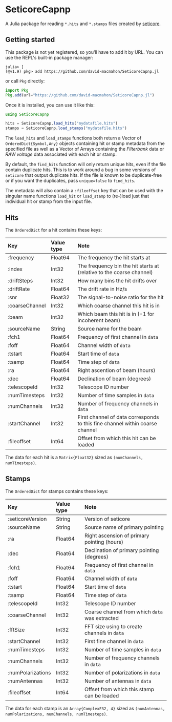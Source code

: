 # SeticoreCapnp

A Julia package for reading `*.hits` and `*.stamps` files created by
[seticore](https://github.com/lacker/seticore.git).

## Getting started

This package is not yet registered, so you'll have to add it by URL.  You can
use the REPL's built-in package manager:

```
julia> ]
(@v1.9) pkg> add https://github.com/david-macmahon/SeticoreCapnp.jl
```

or call `Pkg` directly:

```julia
import Pkg
Pkg.add(url="https://github.com/david-macmahon/SeticoreCapnp.jl")
```

Once it is installed, you can use it like this:

```julia
using SeticoreCapnp

hits = SeticoreCapnp.load_hits("mydatafile.hits")
stamps = SeticoreCapnp.load_stamps("mydatafile.hits")
```

The `load_hits` and `load_stamps` functions both return a Vector of
`OrderedDict{Symbol,Any}` objects containing hit or stamp metadata from the
specified file as well as a Vector of Arrays containing the *Filterbank* data or
*RAW voltage* data associated with each hit or stamp.

By default, the `find_hits` function will only return unique hits, even if the
file contain duplicate hits.  This is to work around a bug in some versions of
`seticore` that output duplicate hits.  If the file is known to be
duplicate-free or if you want the duplicates, pass `unique=false` to
`find_hits`.

The metadata will also contain a `:fileoffset` key that can be used with the
singular name functions `load_hit` or `load_stamp` to (re-)load just that
individual hit or stamp from the input file.

## Hits

The `OrderedDict` for a hit contains these keys:

| Key            |  Value type     | Note                                                                         |
|:---------------|:----------------|:-----------------------------------------------------------------------------|
| :frequency     | Float64         | The frequency the hit starts at                                              |
| :index         | Int32           | The frequency bin the hit starts at (relative to the coarse channel)         |
| :driftSteps    | Int32           | How many bins the hit drifts over                                            |
| :driftRate     | Float64         | The drift rate in Hz/s                                                       |
| :snr           | Float32         | The signal-to-noise ratio for the hit                                        |
| :coarseChannel | Int32           | Which coarse channel this hit is in                                          |
| :beam          | Int32           | Which beam this hit is in (-1 for incoherent beam)                           |
| :sourceName    | String          | Source name for the beam                                                     |
| :fch1          | Float64         | Frequency of first channel in `data`                                         |
| :foff          | Float64         | Channel width of `data`                                                      |
| :tstart        | Float64         | Start time of `data`                                                         |
| :tsamp         | Float64         | Time step of `data`                                                          |
| :ra            | Float64         | Right ascention of beam (hours)                                              |
| :dec           | Float64         | Declination of beam (degrees)                                                |
| :telescopeId   | Int32           | Telescope ID number                                                          |
| :numTimesteps  | Int32           | Number of time samples in `data`                                             |
| :numChannels   | Int32           | Number of frequency channels in `data`                                       |
| :startChannel  | Int32           | First channel of data corresponds to this fine channel within coarse channel |
| :fileoffset    | Int64           | Offset from which this hit can be loaded                                     |

The data for each hit is a `Matrix{Float32}` sized as `(numChannels,
numTimesteps)`.

## Stamps

The `OrderedDict` for stamps contains these keys:

| Key               | Value type           | Note                                           |
|:------------------|:---------------------|:-----------------------------------------------|
| :seticoreVersion  | String               | Version of seticore                            |
| :sourceName       | String               | Source name of primary pointing                |
| :ra               | Float64              | Right ascension of primary pointing (hours)    |
| :dec              | Float64              | Declination of primary pointing (degrees)      |
| :fch1             | Float64              | Frequency of first channel in `data`           |
| :foff             | Float64              | Channel width of `data`                        |
| :tstart           | Float64              | Start time of `data`                           |
| :tsamp            | Float64              | Time step of `data`                            |
| :telescopeId      | Int32                | Telescope ID number                            |
| :coarseChannel    | Int32                | Coarse channel from which `data` was extracted |
| :fftSize          | Int32                | FFT size using to create channels in `data`    |
| :startChannel     | Int32                | First fine channel in `data`                   |
| :numTimesteps     | Int32                | Number of time samples in `data`               |
| :numChannels      | Int32                | Number of frequency channels in `data`         |
| :numPolarizations | Int32                | Number of polarizations in `data`              |
| :numAntennas      | Int32                | Number of antennas in `data`                   |
| :fileoffset       | Int64                | Offset from which this stamp can be loaded     |

The data for each stamp is an `Array{ComplexF32, 4}` sized as `(numAntennas,
numPolarizations, numChannels, numTimesteps)`.
